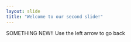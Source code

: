 ```yaml
---
layout: slide
title: "Welcome to our second slide!"
---
```

SOMETHING NEW!!
Use the left arrow to go back
